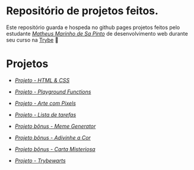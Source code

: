# Repositório de projetos feitos.

Este repositório guarda e hospeda no github pages projetos feitos pelo estudante _[Matheus Marinho de Sa Pinto](https://www.linkedin.com/in/matheus-marinhodsp/)_ de desenvolvimento web durante seu curso na [Trybe](https://www.betrybe.com/) :rocket:

# Projetos

- _[Projeto - HTML & CSS](https://matheusnff85.github.io/lessions-learned/)_

- _[Projeto - Playground Functions](https://github.com/tryber/sd-020-b-project-playground-functions/pull/129)_

- _[Projeto - Arte com Pixels](https://matheusnff85.github.io/pixels-art/)_

- _[Projeto - Lista de tarefas](https://matheusnff85.github.io/todo-list/)_

- _[Projeto bônus - Meme Generator](https://matheusnff85.github.io/meme-generator/)_

- _[Projeto bônus - Adivinhe a Cor](https://matheusnff85.github.io/color-guess/)_

- _[Projeto bônus - Carta Misteriosa](https://matheusnff85.github.io/mistery-letter/)_

- _[Projeto - Trybewarts](https://matheusnff85.github.io/trybewarts/)_

